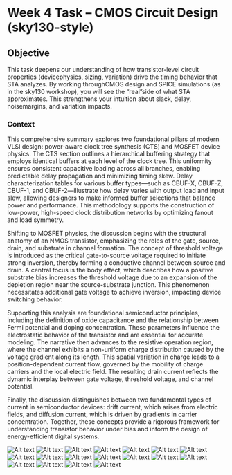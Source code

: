 # Week 4 Task – CMOS Circuit Design (sky130-style)

## Objective
This task deepens our understanding of how transistor-level circuit properties (devicephysics, sizing, variation) drive the timing behavior that STA analyzes. By working throughCMOS design and SPICE simulations (as in the sky130 workshop), you will see the “real”side of what STA approximates. This strengthens your intuition about slack, delay, noisemargins, and variation impacts.

### Context
This comprehensive summary explores two foundational pillars of modern VLSI design: power-aware clock tree synthesis (CTS) and MOSFET device physics. The CTS section outlines a hierarchical buffering strategy that employs identical buffers at each level of the clock tree. This uniformity ensures consistent capacitive loading across all branches, enabling predictable delay propagation and minimizing timing skew. Delay characterization tables for various buffer types—such as CBUF-X, CBUF-Z, CBUF-1, and CBUF-2—illustrate how delay varies with output load and input slew, allowing designers to make informed buffer selections that balance power and performance. This methodology supports the construction of low-power, high-speed clock distribution networks by optimizing fanout and load symmetry.

Shifting to MOSFET physics, the discussion begins with the structural anatomy of an NMOS transistor, emphasizing the roles of the gate, source, drain, and substrate in channel formation. The concept of threshold voltage is introduced as the critical gate-to-source voltage required to initiate strong inversion, thereby forming a conductive channel between source and drain. A central focus is the body effect, which describes how a positive substrate bias increases the threshold voltage due to an expansion of the depletion region near the source-substrate junction. This phenomenon necessitates additional gate voltage to achieve inversion, impacting device switching behavior.

Supporting this analysis are foundational semiconductor principles, including the definition of oxide capacitance and the relationship between Fermi potential and doping concentration. These parameters influence the electrostatic behavior of the transistor and are essential for accurate modeling. The narrative then advances to the resistive operation region, where the channel exhibits a non-uniform charge distribution caused by the voltage gradient along its length. This spatial variation in charge leads to a position-dependent current flow, governed by the mobility of charge carriers and the local electric field. The resulting drain current reflects the dynamic interplay between gate voltage, threshold voltage, and channel potential.

Finally, the discussion distinguishes between two fundamental types of current in semiconductor devices: drift current, which arises from electric fields, and diffusion current, which is driven by gradients in carrier concentration. Together, these concepts provide a rigorous framework for understanding transistor behavior under bias and inform the design of energy-efficient digital systems.

![Alt text](IMAGES/1.png)
![Alt text](IMAGES/2.png)
![Alt text](IMAGES/3.png)
![Alt text](IMAGES/4.png)
![Alt text](IMAGES/5.png)
![Alt text](IMAGES/6.png)
![Alt text](IMAGES/7.png)
![Alt text](IMAGES/8.png)
![Alt text](IMAGES/9.png)
![Alt text](IMAGES/10.png)
![Alt text](IMAGES/11.png)
![Alt text](IMAGES/12.png)
![Alt text](IMAGES/13.png)
![Alt text](IMAGES/14.png)
![Alt text](IMAGES/15.png)
![Alt text](IMAGES/16.png)
![Alt text](IMAGES/17.png)
![Alt text](IMAGES/18.png)
